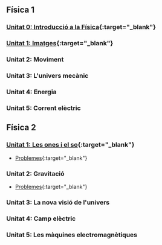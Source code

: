 ## Física 1

### [Unitat 0: Introducció a la Física](00_intro_fisica/intro_fisica.md){:target="_blank"}
### [Unitat 1: Imatges](01_imatges/01_imatges.md){:target="_blank"}
### Unitat 2: Moviment
### Unitat 3: L'univers mecànic
### Unitat 4: Energia
### Unitat 5: Corrent elèctric

## Física 2

### [Unitat 1: Les ones i el so](06_ones/ones.md){:target="_blank"}
* [Problemes](06_ones/problemes_ones.md){:target="_blank"}
### Unitat 2: Gravitació
* [Problemes](07_gravitacio/problemes_gravitacio.md){:target="_blank"}
### Unitat 3: La nova visió de l'univers
### Unitat 4: Camp elèctric
### Unitat 5: Les màquines electromagnètiques
